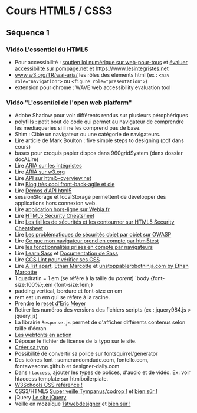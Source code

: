 # Cours HTML5 / CSS3
## Séquence 1
### Vidéo L'essentiel du HTML5
- Pour accessibilité : [soutien loi numérique sur web-pour-tous](https://www.web-pour-tous.org/soutien_loi_numerique/ "je consulte") et [évaluer accessibilité sur pompage.net](https://www.pompage.net/traduction/evaluer-accessibilite/ "je consulte") et https://www.lesintegristes.net
- www.w3.org/TR/wai-aria/ les rôles des éléments html (ex : `<nav role="navigation">` ou `<figure role="presentation">`)
- extension pour chrome : WAVE web accessibility evaluation tool
### Vidéo "L'essentiel de l'open web platform"
- Adobe Shadow pour voir différents rendus sur plusieurs pérophériques
- polyfills : petit bout de code qui permet au navigateur de comprendre les mediaqueries si il ne les comprend pas de base.
- Shim : Cible un navigateur ou une catégorie de navigateurs.
- Lire article de Mark Boulton : five simple steps to designing (pdf dans cours)
- bases pour croquis papier dispos dans 960gridSystem (dans dossier docALire)
- Lire [ARIA sur les intégristes](https://www.lesintegristes.net/2008/12/09/introduction-a-wai-aria-traduction/ "je consulte")
- Lire [ARIA sur w3.org](https://dev.w3.org/html5/spec/single-page.html#table-aria-weak "je consulte")
- Lire [API sur html5-overview.net](http://html5-overview.net/current "je consulte")
- Lire [Blog très cool front-back-agile et cie](https://blog.xebia.fr/ "je consulte")
- Lire [Démos d'API html5](https://bestvpn.org/html5demos/ "je consulte")
- sessionStorage et localStorage permettent de développer des applications hors connexion web.
- Lire [application hors-ligne sur Webia.fr](https://blog.xebia.fr/2010/12/17/application-hors-ligne-html5-le-javascript/ "je consulte")
- Lire [HTML5 Security Cheatsheet](http://html5sec.org/ "je consulte")
- Lire [Les failles de sécurités et les contourner sur HTML5 Security Cheatsheet](http://html5sec.org/ "je consulte")
- Lire [Les problématiques de sécurités objet par objet sur OWASP](https://cheatsheetseries.owasp.org/cheatsheets/HTML5_Security_Cheat_Sheet.html "je consulte")
- Lire [Ce que mon navigateur prend en compte par html5test](https://html5test.com/ "je consulte")
- Lire [les fonctionnalités prises en compte par navigateurs](https://caniuse.com/ "je consulte")
- Lire [Learn Sass](https://sass-lang.com/guide "je consulte") et [Documentation de Sass](https://sass-lang.com/documentation "je consulte")
- Lire [CCS Lint pour vérifier ses CSS](http://csslint.net/ "je consulte")
- Lire [A list apart](https://alistapart.com/ "je consulte"), [Ethan Marcotte](https://ethanmarcotte.com/ "je consulte") et [unstoppablerobotninja.com by Ethan Marcotte](http://unstoppablerobotninja.com "je consulte")
- 1 quadratin = 1 em (se réfère à la taille du *parent*) `body {font-size:100%};.em {font-size:1em;}
- padding vertical, bordure et font-size en em
- rem est un em qui se réfère à la racine.
- Prendre le [reset d'Eric Meyer](https://meyerweb.com/eric/tools/css/reset/ "je consulte")
- Retirer les numéros des versions des fichiers scripts (ex : jquery984.js > jquery.js)
- La librairie `Response.js` permet de d'afficher différents contenus selon taille d'écran
- [Les webfonts en action](http://webfonts.info "je consulte")
- Déposer le fichier de license de la typo sur le site.
- [Créer sa typo](https://fontstruct.com/ "je consulte")
- Possibilité de convertir sa police sur fontsquirrel/generator
- Des icônes font : somerandomdude.com, fontello.com, fontawesome.github et designer-daily.com
- Dans `htaccess`, ajouter les types de polices, d'audio et de vidéo. Ex: voir htaccess template sur htmlboilerplate.
- [W3Schools CSS référence !](https://www.w3schools.com/cssref// "je consulte")
- CSS3/HTML5 [Super veille Tympanus/codrop !](https://tympanus.net "je consulte") et [bien sûr !](https://codepen.io "je consulte")
- jQuery [Le site jQuery](https://jquery.com "je consulte")
- Veille en mozaïque [1stwebdesigner](https://1stwebdesigner.com/ "je consulte") et [bien sûr !](https://codepen.io "je consulte")
